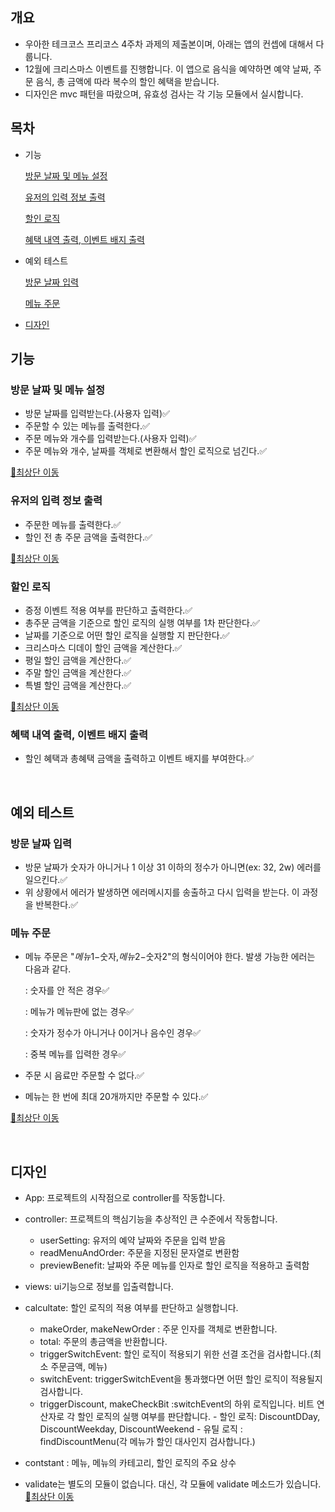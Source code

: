 ## 개요

- 우아한 테크코스 프리코스 4주차 과제의 제출본이며, 아래는 앱의 컨셉에 대해서 다룹니다.
- 12월에 크리스마스 이벤트를 진행합니다. 이 앱으로 음식을 예약하면 예약 날짜, 주문 음식, 총 금액에 따라 복수의 할인 혜택을 받습니다.
- 디자인은 mvc 패턴을 따랐으며, 유효성 검사는 각 기능 모듈에서 실시합니다.

## 목차

- 기능

  [방문 날짜 및 메뉴 설정](#방문-날짜-및-메뉴-설정)

  [유저의 입력 정보 출력](#유저의-입력-정보-출력)

  [할인 로직](#할인-로직)

  [혜택 내역 출력, 이벤트 배지 출력](#혜택-내역-출력-이벤트-배지-출력)

- 예외 테스트

  [방문 날짜 입력](#방문-날짜-입력)

  [메뉴 주문](#메뉴-주문)

- [디자인](#디자인)

## 기능

### 방문 날짜 및 메뉴 설정

- 방문 날짜를 입력받는다.(사용자 입력)✅
- 주문할 수 있는 메뉴를 출력한다.✅
- 주문 메뉴와 개수를 입력받는다.(사용자 입력)✅
- 주문 메뉴와 개수, 날짜를 객체로 변환해서 할인 로직으로 넘긴다.✅

[🔼최상단 이동](#목차)

### 유저의 입력 정보 출력

- 주문한 메뉴를 출력한다.✅
- 할인 전 총 주문 금액을 출력한다.✅

[🔼최상단 이동](#목차)

### 할인 로직

- 증정 이벤트 적용 여부를 판단하고 출력한다.✅
- 총주문 금액을 기준으로 할인 로직의 실행 여부를 1차 판단한다.✅
- 날짜를 기준으로 어떤 할인 로직을 실행할 지 판단한다.✅
- 크리스마스 디데이 할인 금액을 계산한다.✅
- 평일 할인 금액을 계산한다.✅
- 주말 할인 금액을 계산한다.✅
- 특별 할인 금액을 계산한다.✅

[🔼최상단 이동](#목차)

### 혜택 내역 출력, 이벤트 배지 출력

- 할인 혜택과 총혜택 금액을 출력하고 이벤트 배지를 부여한다.✅

<br>

## 예외 테스트

### 방문 날짜 입력

- 방문 날짜가 숫자가 아니거나 1 이상 31 이하의 정수가 아니면(ex: 32, 2w) 에러를 일으킨다.✅
- 위 상황에서 에러가 발생하면 에러메시지를 송출하고 다시 입력을 받는다. 이 과정을 반복한다.✅

### 메뉴 주문

- 메뉴 주문은 "$메뉴1-$숫자,$메뉴2-$숫자2"의 형식이어야 한다. 발생 가능한 에러는 다음과 같다.

  : 숫자를 안 적은 경우✅

  : 메뉴가 메뉴판에 없는 경우✅

  : 숫자가 정수가 아니거나 0이거나 음수인 경우✅

  : 중복 메뉴를 입력한 경우✅

- 주문 시 음료만 주문할 수 없다.✅
- 메뉴는 한 번에 최대 20개까지만 주문할 수 있다.✅

[🔼최상단 이동](#목차)

<br>

## 디자인

- App: 프로젝트의 시작점으로 controller를 작동합니다.
  <br/>

- controller: 프로젝트의 핵심기능을 추상적인 큰 수준에서 작동합니다.

  - userSetting: 유저의 예약 날짜와 주문을 입력 받음
  - readMenuAndOrder: 주문을 지정된 문자열로 변환함
  - previewBenefit: 날짜와 주문 메뉴를 인자로 할인 로직을 적용하고 출력함
    <br/>

- views: ui기능으로 정보를 입출력합니다.
  <br/>

- calcultate: 할인 로직의 적용 여부를 판단하고 실행합니다.

  - makeOrder, makeNewOrder : 주문 인자를 객체로 변환합니다.
  - total: 주문의 총금액을 반환합니다.
  - triggerSwitchEvent: 할인 로직이 적용되기 위한 선결 조건을 검사합니다.(최소 주문금액, 메뉴)
  - switchEvent: triggerSwitchEvent을 통과했다면 어떤 할인 로직이 적용될지 검사합니다.
  - triggerDiscount, makeCheckBit :switchEvent의 하위 로직입니다. 비트 연산자로 각 할인 로직의 실행 여부를 판단합니다. - 할인 로직: DiscountDDay, DiscountWeekday, DiscountWeekend - 유틸 로직 : findDiscountMenu(각 메뉴가 할인 대사인지 검사합니다.)
    <br/>

- contstant : 메뉴, 메뉴의 카테고리, 할인 로직의 주요 상수
  <br/>

- validate는 별도의 모듈이 없습니다. 대신, 각 모듈에 validate 메소드가 있습니다.
  [🔼최상단 이동](#목차)
